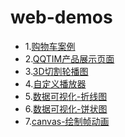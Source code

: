 # web-demos
- 1.[购物车案例]()
- 2.[QQTIM产品展示页面](http://htmlpreview.github.io/?https://github.com/G-c-chen/web-demos/blob/master/TIM-Demo/index.html)
- 3.[3D切割轮播图](http://htmlpreview.github.io/?https://github.com/G-c-chen/web-demos/blob/master/3D-Images/index.html)
- 4.[自定义播放器]()
- 5.[数据可视化-折线图](http://htmlpreview.github.io/?https://github.com/G-c-chen/web-demos/blob/master/line-chart/line-chart.html)
- 6.[数据可视化-饼状图](http://htmlpreview.github.io/?https://github.com/G-c-chen/web-demos/blob/master/pieChart/index.html)
- 7.[canvas-绘制帧动画](http://htmlpreview.github.io/?https://github.com/G-c-chen/web-demos/blob/master/canvas-frame-animation/index.html)
